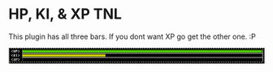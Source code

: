 # HP, KI, & XP TNL

This plugin has all three bars. If you dont want XP go get the other one. :P

![Health Bar](hp_ki_xp.png)

